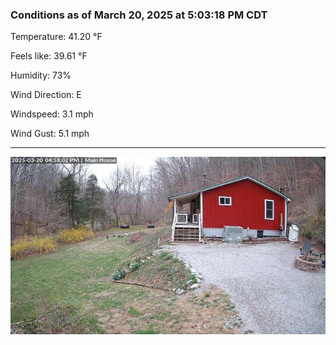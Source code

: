 ### Conditions as of March 20, 2025 at 5:03:18 PM CDT 

Temperature: 41.20 &deg;F

Feels like: 39.61 &deg;F

Humidity: 73%

Wind Direction: E

Windspeed: 3.1 mph

Wind Gust: 5.1 mph

---

<img src="./images/latest.jpeg"/>

